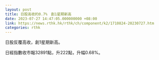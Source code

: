 ```yaml
---
layout: post
title: 日股高收約0.7%　創1星期新高
date: 2023-07-27 14:47:05.000000000 +08:00
link: https://news.rthk.hk/rthk/ch/component/k2/1710824-20230727.htm
categories: rthk
---
```


日股反覆高收，創1星期新高。

日經指數收市報32891點，升222點，升幅0.68%。

